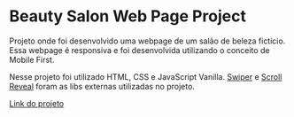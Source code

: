 # Beauty Salon Web Page Project

Projeto onde foi desenvolvido uma webpage de um salão de beleza fictício. Essa webpage é responsiva e foi desenvolvida utilizando o conceito de Mobile First.

Nesse projeto foi utilizado HTML, CSS e JavaScript Vanilla. [Swiper](https://swiperjs.com) e  [Scroll Reveal](https://scrollrevealjs.org) foram as libs externas utilizadas no projeto.

[Link do projeto](https://maatheux.github.io/Origin-Six/index.html)
